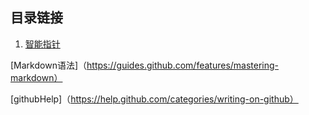 ## 目录链接

1. [智能指针](https://github.com/KleinParadise/CppSTLStudyRecord/blob/master/SmartPointer.md)


[Markdown语法]（https://guides.github.com/features/mastering-markdown）

[githubHelp]（https://help.github.com/categories/writing-on-github）
